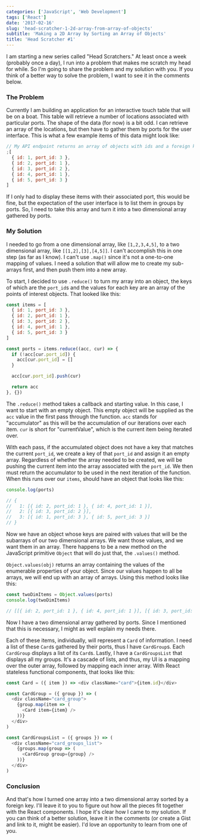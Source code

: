 ```yaml
---
categories: ['JavaScript', 'Web Development']
tags: ['React']
date: '2017-02-16'
slug: 'head-scratcher-1-2d-array-from-array-of-objects'
subtitle: 'Making a 2D Array by Sorting an Array of Objects'
title: 'Head Scratcher #1'
---
```


I am starting a new series called "Head Scratchers." At least once a week (probably once a day), I run into a problem that makes me scratch my head for while. So I'm going to share the problem and my solution with you. If you think of a better way to solve the problem, I want to see it in the comments below.

### The Problem

Currently I am building an application for an interactive touch table that will be on a boat. This table will retrieve a number of locations associated with particular ports. The shape of the data (for now) is a bit odd. I can retrieve an array of the locations, but then have to gather them by ports for the user interface. This is what a few example items of this data might look like:

```javascript
// My API endpoint returns an array of objects with ids and a foreign key to a port
;[
  { id: 1, port_id: 3 },
  { id: 2, port_id: 1 },
  { id: 3, port_id: 2 },
  { id: 4, port_id: 1 },
  { id: 5, port_id: 3 }
]
```

If I only had to display these items with their associated port, this would be fine, but the expectation of the user interface is to list them in groups by ports. So, I need to take this array and turn it into a two dimensional array gathered by ports.

### My Solution

I needed to go from a one dimensional array, like `[1,2,3,4,5]`, to a two dimensional array, like `[[1,2],[3],[4,5]]`. I can't accomplish this in one step (as far as I know). I can't use `.map()` since it's not a one-to-one mapping of values. I need a solution that will allow me to create my sub-arrays first, and then push them into a new array.

To start, I decided to use `.reduce()` to turn my array into an object, the keys of which are the `port_id`s and the values for each key are an array of the points of interest objects. That looked like this:

```javascript
const items = [
  { id: 1, port_id: 3 },
  { id: 2, port_id: 1 },
  { id: 3, port_id: 2 },
  { id: 4, port_id: 1 },
  { id: 5, port_id: 3 }
]

const ports = items.reduce((acc, cur) => {
  if (!acc[cur.port_id]) {
    acc[cur.port_id] = []
  }

  acc[cur.port_id].push(cur)

  return acc
}, {})
```

The `.reduce()` method takes a callback and starting value. In this case, I want to start with an empty object. This empty object will be supplied as the `acc` value in the first pass through the function. `acc` stands for "accumulator" as this will be the accumulation of our iterations over each item. `cur` is short for "currentValue", which is the current item being iterated over.

With each pass, if the accumulated object does not have a key that matches the current `port_id`, we create a key of that `port_id` and assign it an empty array. Regardless of whether the array needed to be created, we will be pushing the current item into the array associated with the `port_id`. We then must return the accumulator to be used in the next iteration of the function. When this runs over our `items`, should have an object that looks like this:

```javascript
console.log(ports)

// {
//   1: [{ id: 2, port_id: 1 }, { id: 4, port_id: 1 }],
//   2: [{ id: 3, port_id: 2 }],
//   3: [{ id: 1, port_id: 3 }, { id: 5, port_id: 3 }]
// }
```

Now we have an object whose keys are paired with values that will be the subarrays of our two dimensional arrays. We want those values, and we want them in an array. There happens to be a new method on the JavaScript primitive `Object` that will do just that, the `.values()` method.

`Object.values(obj)` returns an array containing the values of the enumerable properties of your object. Since our values happen to all be arrays, we will end up with an array of arrays. Using this method looks like this:

```javascript
const twoDimItems = Object.values(ports)
console.log(twoDimItems)

// [[{ id: 2, port_id: 1 }, { id: 4, port_id: 1 }], [{ id: 3, port_id: 2 }], [{ id: 1, port_id: 3 }, { id: 5, port_id: 3 }]]
```

Now I have a two dimensional array gathered by ports. Since I mentioned that this is necessary, I might as well explain my needs there.

Each of these items, individually, will represent a `Card` of information. I need a list of these `Card`s gathered by their ports, thus I have `CardGroup`s. Each `CardGroup` displays a list of its `Card`s. Lastly, I have a `CardGroupsList` that displays all my groups. It's a cascade of lists, and thus, my UI is a mapping over the outer array, followed by mapping each inner array. With React stateless functional components, that looks like this:

```javascript
const Card = ({ item }) => <div className="card">{item.id}</div>

const CardGroup = ({ group }) => (
  <div className="card_group">
    {group.map(item => (
      <Card item={item} />
    ))}
  </div>
)

const CardGroupsList = ({ groups }) => (
  <div className="card_groups_list">
    {groups.map(group => (
      <CardGroup group={group} />
    ))}
  </div>
)
```

### Conclusion

And that's how I turned one array into a two dimensional array sorted by a foreign key. I'll leave it to you to figure out how all the pieces fit together with the React components. I hope it's clear how I came to my solution. If you can think of a better solution, leave it in the comments (or create a Gist and link to it, might be easier). I'd love an opportunity to learn from one of you.
